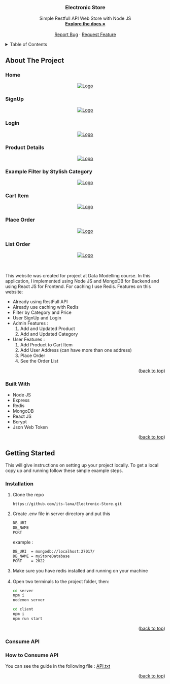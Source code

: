 <div id="top"></div>
<!--
*** Thanks for checking out the Best-README-Template. If you have a suggestion
*** that would make this better, please fork the repo and create a pull request
*** or simply open an issue with the tag "enhancement".
*** Don't forget to give the project a star!
*** Thanks again! Now go create something AMAZING! :D
-->

<!-- PROJECT SHIELDS -->
<!--
*** I'm using markdown "reference style" links for readability.
*** Reference links are enclosed in brackets [ ] instead of parentheses ( ).
*** See the bottom of this document for the declaration of the reference variables
*** for contributors-url, forks-url, etc. This is an optional, concise syntax you may use.
*** https://www.markdownguide.org/basic-syntax/#reference-style-links
-->

<!-- PROJECT LOGO -->
<br />

<h3 align="center">Electronic Store</h3>

  <p align="center">
    Simple Restfull API Web Store with Node JS
    <br />
    <a href="https://github.com/its-lana/Electronic-Store"><strong>Explore the docs »</strong></a>
    <br />
    <br />
    <a href="https://github.com/its-lana/Electronic-Store/issues">Report Bug</a>
    ·
    <a href="https://github.com/its-lana/Electronic-Store/issues">Request Feature</a>
  </p>
</div>

<!-- TABLE OF CONTENTS -->
<details>
  <summary>Table of Contents</summary>
  <ol>
    <li>
      <a href="#about-the-project">About The Project</a>
      <ul>
        <li><a href="#built-with">Built With</a></li>
      </ul>
    </li>
    <li>
      <a href="#getting-started">Getting Started</a>
      <ul>
        <li><a href="#installation">Installation</a></li>
        <li><a href="#consume-api">How to consume API</a></li>
      </ul>
    </li>
  </ol>
</details>

<!-- ABOUT THE PROJECT width="900" height="450"-->

## About The Project

<h3 align="left">Home</h3>
<div align="center">
<a href="https://github.com/its-lana/Electronic-Store/tree/main/screenshot">
    <img src="screenshot/1-home.png" alt="Logo">
</a>
</div>
<h3 align="left">SignUp</h3>
<div align="center">
<a href="https://github.com/its-lana/Electronic-Store/tree/main/screenshot">
    <img src="screenshot/2-signup.png" alt="Logo">
</a>
</div>
<h3 align="left">Login</h3>
<div align="center">
<a href="https://github.com/its-lana/Electronic-Store/tree/main/screenshot">
    <img src="screenshot/3-login.png" alt="Logo">
</a>
</div>
<h3 align="left">Product Details</h3>
<div align="center">
<a href="https://github.com/its-lana/Electronic-Store/tree/main/screenshot">
    <img src="screenshot/4-product-details.png" alt="Logo">
</a>
</div>
<h3 align="left">Example Filter by Stylish Category</h3>
<div align="center">
<a href="https://github.com/its-lana/Electronic-Store/tree/main/screenshot">
    <img src="screenshot/5-filter-by-stylish-category.png" alt="Logo">
</a>
</div>
<h3 align="left">Cart Item</h3>
<div align="center">
<a href="https://github.com/its-lana/Electronic-Store/tree/main/screenshot">
    <img src="screenshot/6-cart-item.png" alt="Logo">
</a>
</div>
<h3 align="left">Place Order</h3>
<div align="center">
<a href="https://github.com/its-lana/Electronic-Store/tree/main/screenshot">
    <img src="screenshot/7-place-order.png" alt="Logo">
</a>
</div>
<h3 align="left">List Order</h3>
<div align="center">
<a href="https://github.com/its-lana/Electronic-Store/tree/main/screenshot">
    <img src="screenshot/8-list-order.png" alt="Logo">
</a>
</div>

<!-- [![Product Name Screenshot][product-screenshot]](https://example.com) -->

<br />
<br />

This website was created for project at Data Modelling course. In this application, I implemented using Node JS and MongoDB for Backend and using React JS for Frontend. For caching I use Redis.
Features on this website:

-  Already using RestFull API
-  Already use caching with Redis
-  Filter by Category and Price
-  User SignUp and Login
-  Admin Features :
   1. Add and Updated Product
   2. Add and Updated Category
-  User Features :
   1. Add Product to Cart Item
   2. Add User Address (can have more than one address)
   3. Place Order
   4. See the Order List

<p align="right">(<a href="#top">back to top</a>)</p>

### Built With

-  Node JS
-  Express
-  Redis
-  MongoDB
-  React JS
-  Bcrypt
-  Json Web Token

<p align="right">(<a href="#top">back to top</a>)</p>

<!-- GETTING STARTED -->

## Getting Started

This will give instructions on setting up your project locally. To get a local copy up and running follow these simple example steps.

### Installation

1. Clone the repo
   ```sh
   https://github.com/its-lana/Electronic-Store.git
   ```
2. Create .env file in server directory and put this
   ```sh
   DB_URI
   DB_NAME
   PORT
   ```
   example :
   ```sh
   DB_URI  = mongodb://localhost:27017/
   DB_NAME = myStoreDatabase
   PORT    = 2022
   ```
3. Make sure you have redis installed and running on your machine
   <br/>
   <br/>
4. Open two terminals to the project folder, then:
   ```sh
   cd server
   npm i
   nodemon server
   ```
   ```sh
   cd client
   npm i
   npm run start
   ```

<p align="right">(<a href="#top">back to top</a>)</p>

<!-- USAGE EXAMPLES -->

### Consume API

<h3 align="left">How to Consume API</h3>
You can see the guide in the following file : <a href="https://github.com/its-lana/Electronic-Store/tree/main/server/api.txt">API.txt</a>

<p align="right">(<a href="#top">back to top</a>)</p>
